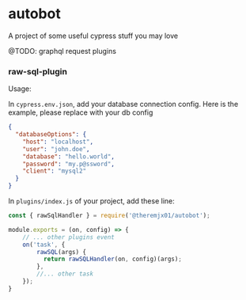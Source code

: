# autobot
A project of some useful cypress stuff you may love

@TODO: 
graphql request plugins


### raw-sql-plugin

Usage: 

In `cypress.env.json`, add your database connection config.
Here is the example, please replace with your db config 

```json
{
  "databaseOptions": {
    "host": "localhost",
    "user": "john.doe",
    "database": "hello.world",
    "password": "my.p@ssword",
    "client": "mysql2"
  }
}
```


In `plugins/index.js` of your project, add these line:


```javascript
const { rawSqlHandler } = require('@theremjx01/autobot');

module.exports = (on, config) => {
    // ... other plugins event 
    on('task', {
        rawSQL(args) {
          return rawSQLHandler(on, config)(args);
        },
        //... other task
    });
}

```
